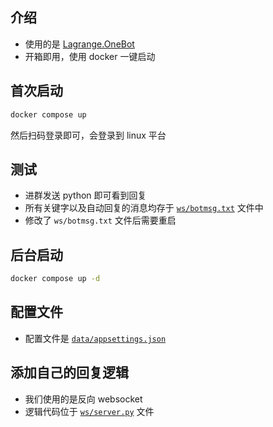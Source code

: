 ## 介绍
- 使用的是 [Lagrange.OneBot](https://github.com/LagrangeDev/Lagrange.Core)
- 开箱即用，使用 docker 一键启动

## 首次启动
```bash
docker compose up
```

然后扫码登录即可，会登录到 linux 平台

## 测试
- 进群发送 python 即可看到回复
- 所有关键字以及自动回复的消息均存于 [`ws/botmsg.txt`](ws/botmsg.txt) 文件中
- 修改了 `ws/botmsg.txt` 文件后需要重启

## 后台启动
```bash
docker compose up -d
```

## 配置文件
- 配置文件是 [`data/appsettings.json`](data/appsettings.json)

## 添加自己的回复逻辑
- 我们使用的是反向 websocket
- 逻辑代码位于 [`ws/server.py`](ws/server.py) 文件
